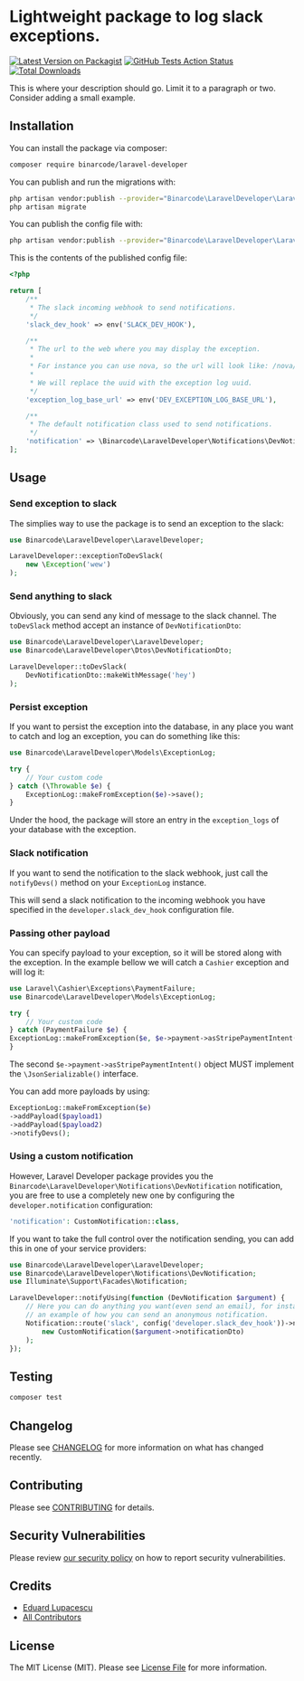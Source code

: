 # Lightweight package to log slack exceptions.

[![Latest Version on Packagist](https://img.shields.io/packagist/v/binarcode/laravel-developer.svg?style=flat-square)](https://packagist.org/packages/binarcode/laravel-developer)
[![GitHub Tests Action Status](https://img.shields.io/github/workflow/status/binarcode/laravel-developer/run-tests?label=tests)](https://github.com/binarcode/laravel-developer/actions?query=workflow%3Arun-tests+branch%3Amaster)
[![Total Downloads](https://img.shields.io/packagist/dt/binarcode/laravel-developer.svg?style=flat-square)](https://packagist.org/packages/binarcode/laravel-developer)


This is where your description should go. Limit it to a paragraph or two. Consider adding a small example.

## Installation

You can install the package via composer:

```bash
composer require binarcode/laravel-developer
```

You can publish and run the migrations with:

```bash
php artisan vendor:publish --provider="Binarcode\LaravelDeveloper\LaravelDeveloperServiceProvider" --tag="developer-migrations"
php artisan migrate
```

You can publish the config file with:
```bash
php artisan vendor:publish --provider="Binarcode\LaravelDeveloper\LaravelDeveloperServiceProvider" --tag="developer-config"
```

This is the contents of the published config file:

```php
<?php

return [
    /**
     * The slack incoming webhook to send notifications.
     */
    'slack_dev_hook' => env('SLACK_DEV_HOOK'),

    /**
     * The url to the web where you may display the exception.
     *
     * For instance you can use nova, so the url will look like: /nova/resources/exception-logs/{uuid}
     *
     * We will replace the uuid with the exception log uuid.
     */
    'exception_log_base_url' => env('DEV_EXCEPTION_LOG_BASE_URL'),

    /**
     * The default notification class used to send notifications.
     */
    'notification' => \Binarcode\LaravelDeveloper\Notifications\DevNotification::class,
];
```

## Usage

### Send exception to slack

The simplies way to use the package is to send an exception to the slack:

```php
use Binarcode\LaravelDeveloper\LaravelDeveloper;

LaravelDeveloper::exceptionToDevSlack(
    new \Exception('wew')
);
```

### Send anything to slack

Obviously, you can send any kind of message to the slack channel. The `toDevSlack` method accept an instance of `DevNotificationDto`:

```php
use Binarcode\LaravelDeveloper\LaravelDeveloper;
use Binarcode\LaravelDeveloper\Dtos\DevNotificationDto;

LaravelDeveloper::toDevSlack(
    DevNotificationDto::makeWithMessage('hey')
);
```

### Persist exception

If you want to persist the exception into the database, in any place you want to catch and log an exception, you can do something like this: 

```php
use Binarcode\LaravelDeveloper\Models\ExceptionLog;

try {
    // Your custom code
} catch (\Throwable $e) {
    ExceptionLog::makeFromException($e)->save();
}
```

Under the hood, the package will store an entry in the `exception_logs` of your database with the exception.

### Slack notification

If you want to send the notification to the slack webhook, just call the
`notifyDevs()` method on your `ExceptionLog` instance.

This will send a slack notification to the incoming webhook you have specified in the `developer.slack_dev_hook` configuration file. 

### Passing other payload

You can specify payload to your exception, so it will be stored along with the exception. In the example bellow we will catch a `Cashier` exception and will log it:

```php
use Laravel\Cashier\Exceptions\PaymentFailure;
use Binarcode\LaravelDeveloper\Models\ExceptionLog;

try {
    // Your custom code
} catch (PaymentFailure $e) {
ExceptionLog::makeFromException($e, $e->payment->asStripePaymentIntent())->notifyDevs();
}
```

The second `$e->payment->asStripePaymentIntent()` object MUST implement the `\JsonSerializable()` interface.

You can add more payloads by using:

```php
ExceptionLog::makeFromException($e)
->addPayload($payload1)
->addPayload($payload2)
->notifyDevs();
```

### Using a custom notification

However, Laravel Developer package provides you the `Binarcode\LaravelDeveloper\Notifications\DevNotification` notification, you are free to use a completely new one by configuring the `developer.notification` configuration: 
 
 ```php
'notification': CustomNotification::class,
```
 
If you want to take the full control over the notification sending, you can add this in one of your service providers:

```php
use Binarcode\LaravelDeveloper\LaravelDeveloper;
use Binarcode\LaravelDeveloper\Notifications\DevNotification;
use Illuminate\Support\Facades\Notification;

LaravelDeveloper::notifyUsing(function (DevNotification $argument) {
    // Here you can do anything you want(even send an email), for instance we provide here
    // an example of how you can send an anonymous notification.
    Notification::route('slack', config('developer.slack_dev_hook'))->notify(
        new CustomNotification($argument->notificationDto)
    );
});
```


## Testing

``` bash
composer test
```

## Changelog

Please see [CHANGELOG](CHANGELOG.md) for more information on what has changed recently.

## Contributing

Please see [CONTRIBUTING](.github/CONTRIBUTING.md) for details.

## Security Vulnerabilities

Please review [our security policy](../../security/policy) on how to report security vulnerabilities.

## Credits

- [Eduard Lupacescu](https://github.com/binaryk)
- [All Contributors](../../contributors)

## License

The MIT License (MIT). Please see [License File](LICENSE.md) for more information.
